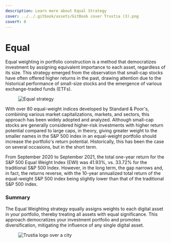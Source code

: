 ```yaml
---
description: Learn more about Equal Strategy
cover: ../../.gitbook/assets/GitBook cover Trustia (3).png
coverY: 0
---
```


# Equal

Equal weighting in portfolio construction is a method that democratizes investment by assigning equivalent importance to each asset, regardless of its size. This strategy emerged from the observation that small-cap stocks have often offered higher returns in the past, drawing attention due to the historical performance of small-size stocks and the emergence of various exchange-traded funds (ETFs).

<figure><img src="../../.gitbook/assets/Capture d’écran 2023-11-09 à 14.41.03.png" alt="Equal strategy "><figcaption></figcaption></figure>

With over 80 equal-weight indices developed by Standard & Poor's, combining various market capitalizations, markets, and sectors, this approach has been widely adopted and analyzed. Although small-cap stocks are generally considered higher-risk investments with higher return potential compared to large caps, in theory, giving greater weight to the smaller names in the S\&P 500 index in an equal-weight portfolio should increase the portfolio's return potential. Historically, this has been the case on several occasions, but in the short term.

From September 2020 to September 2021, the total one-year return for the S\&P 500 Equal Weight Index (EWI) was 41.93%, vs. 33.72% for the traditional S\&P 500 Index. However, in the long term, the gap narrows and, in fact, the returns reverse, with the 10-year annualized total return of the equal-weight S\&P 500 index being slightly lower than that of the traditional S\&P 500 index.

### **Summary**&#x20;

The Equal Weighting strategy equally assigns weights to each digital asset in your portfolio, thereby treating all assets with equal significance. This approach democratizes your investment portfolio and promotes diversification, mitigating the influence of any single digital asset.

<figure><img src="../../.gitbook/assets/Capture d’écran 2023-12-19 à 18.44.28.png" alt="Trustia logo over a city"><figcaption></figcaption></figure>

